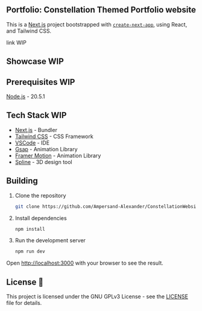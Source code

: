 ## Portfolio: Constellation Themed Portfolio website

This is a [Next.js](https://nextjs.org/) project bootstrapped with [`create-next-app`](https://github.com/vercel/next.js/tree/canary/packages/create-next-app), using React, and Tailwind CSS.

link WIP

## Showcase WIP

## Prerequisites WIP

[Node.js](https://nodejs.org/en) - 20.5.1

## Tech Stack WIP

- [Next.js](https://nextjs.org/) - Bundler
- [Tailwind CSS](https://tailwindcss.com/) - CSS Framework
- [VSCode](https://code.visualstudio.com/) - IDE
- [Gsap](https://greensock.com/gsap/) - Animation Library
- [Framer Motion](https://www.framer.com/motion/) - Animation Library
- [Spline](https://spline.design/) - 3D design tool
  
## Building

1. Clone the repository

    ```bash
    git clone https://github.com/Ampersand-Alexander/ConstellationWebsiteV2.git
    ```

2. Install dependencies

    ```bash
    npm install
    ```

3. Run the development server

    ```bash
    npm run dev
    ```

Open [http://localhost:3000](http://localhost:3000) with your browser to see the result.

## License 📄

This project is licensed under the GNU GPLv3 License - see the [LICENSE](LICENSE) file for details.
